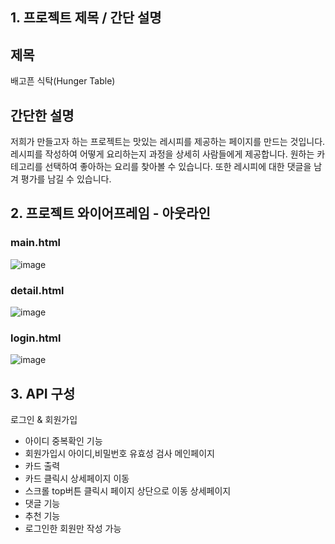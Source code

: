 
## 1. 프로젝트 제목 / 간단 설명

## 제목
배고픈 식탁(Hunger Table)

## 간단한 설명
저희가 만들고자 하는 프로젝트는 맛있는 레시피를 제공하는 페이지를 만드는 것입니다.
레시피를 작성하여 어떻게 요리하는지 과정을 상세히 사람들에게 제공합니다.
원하는 카테고리를 선택하여 좋아하는 요리를 찾아볼 수 있습니다.
또한 레시피에 대한 댓글을 남겨 평가를 남길 수 있습니다.

## 2. 프로젝트 와이어프레임 - 아웃라인

### main.html
![image](https://github.com/dh7hong/hunger-table/assets/41843325/2bd5298c-2896-49b6-9e70-1064efb7b03c)

### detail.html
![image](https://github.com/dh7hong/hunger-table/assets/41843325/daaab7fa-1caa-4b52-a6c2-74234aa5bf33)

### login.html
![image](https://github.com/dh7hong/hunger-table/assets/41843325/e68995de-616d-484d-ae81-6a41659dee4a)

## 3. API 구성

로그인 & 회원가입
- 아이디 중복확인 기능
- 회원가입시 아이디,비밀번호 유효성 검사
메인페이지
- 카드 출력
- 카드 클릭시 상세페이지 이동
- 스크롤 top버튼 클릭시 페이지 상단으로 이동
상세페이지
- 댓글 기능
- 추천 기능
- 로그인한 회원만 작성 가능
